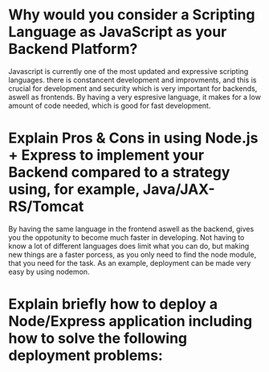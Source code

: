# Why would you consider a Scripting Language as JavaScript as your Backend Platform?

Javascript is currently one of the most updated and expressive scripting languages. there is constancent development and 
improvments, and this is crucial for development and security which is very important for backends, aswell as frontends.
By having a very espresive language, it makes for a low amount of code needed, which is good for fast development.

# Explain Pros & Cons in using Node.js + Express to implement your Backend compared to a strategy using, for example, Java/JAX-RS/Tomcat

By having the same language in the frontend aswell as the backend, gives you the oppotunity to become much faster in developing.
Not having to know a lot of different languages does limit what you can do, but making new things are a faster porcess,
as you only need to find the node module, that you need for the task.
As an example, deployment can be made very easy by using nodemon.

# Explain briefly how to deploy a Node/Express application including how to solve the following deployment problems:

